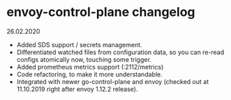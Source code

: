 # envoy-control-plane changelog

26.02.2020
- Added SDS support / secrets management.
- Differentiated watched files from configuration data, so you can re-read configs atomically now, touching some trigger.
- Added prometheus metrics support (:2112/metrics)
- Code refactoring, to make it more understandable.
- Integrated with newer go-control-plane and envoy (checked out at 11.10.2019 right after envoy 1.12.2 release). 
